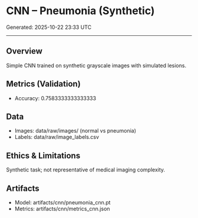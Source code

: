 # CNN – Pneumonia (Synthetic)

Generated: 2025-10-22 23:33 UTC

---
## Overview
Simple CNN trained on synthetic grayscale images with simulated lesions.

## Metrics (Validation)
- Accuracy: 0.7583333333333333

## Data
- Images: data/raw/images/ (normal vs pneumonia)
- Labels: data/raw/image_labels.csv

## Ethics & Limitations
Synthetic task; not representative of medical imaging complexity.

## Artifacts
- Model: artifacts/cnn/pneumonia_cnn.pt
- Metrics: artifacts/cnn/metrics_cnn.json
